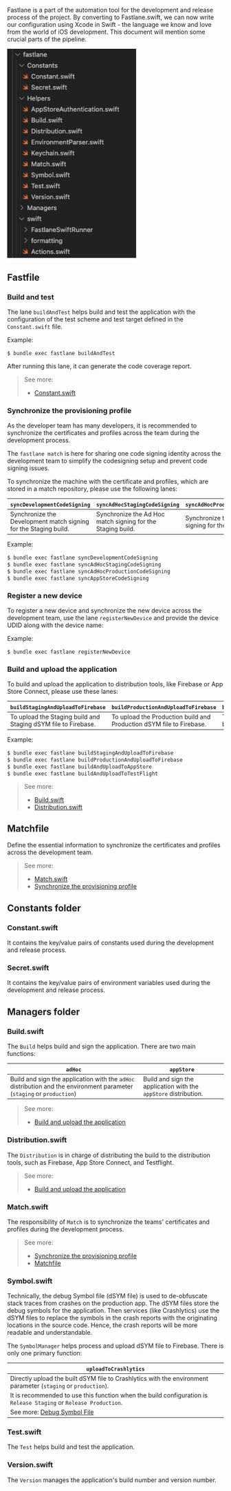 Fastlane is a part of the automation tool for the development and release process of the project. By converting to Fastlane.swift, we can now write our configuration using Xcode in Swift - the language we know and love from the world of iOS development. This document will mention some crucial parts of the pipeline.

<img src="assets/images/infrastructure/fastlane/fastlane.png" width=300>

## Fastfile

### Build and test

The lane `buildAndTest` helps build and test the application with the configuration of the test scheme and test target defined in the `Constant.swift` file.

Example:

```
$ bundle exec fastlane buildAndTest
```

After running this lane, it can generate the code coverage report.

> See more:
> 
> - [Constant.swift](#constantswift)

### Synchronize the provisioning profile

As the developer team has many developers, it is recommended to synchronize the certificates and profiles across the team during the development process.

The `fastlane match` is here for sharing one code signing identity across the development team to simplify the codesigning setup and prevent code signing issues.

To synchronize the machine with the certificate and profiles, which are stored in a match repository, please use the following lanes:

| `syncDevelopmentCodeSigning` | `syncAdHocStagingCodeSigning` | `syncAdHocProductionCodeSigning` | `syncAppStoreCodeSigning` |
|---|---|---|---|
| Synchronize the Development match signing for the Staging build. | Synchronize the Ad Hoc match signing for the Staging build. | Synchronize the Ad Hoc match signing for the Production build. | Synchronize the App Store match signing for the Production build. |


Example:

```
$ bundle exec fastlane syncDevelopmentCodeSigning
$ bundle exec fastlane syncAdHocStagingCodeSigning
$ bundle exec fastlane syncAdHocProductionCodeSigning
$ bundle exec fastlane syncAppStoreCodeSigning
```

### Register a new device

To register a new device and synchronize the new device across the development team, use the lane `registerNewDevice` and provide the device UDID along with the device name:

Example:

```
$ bundle exec fastlane registerNewDevice
```

### Build and upload the application

To build and upload the application to distribution tools, like Firebase or App Store Connect, please use these lanes:

| `buildStagingAndUploadToFirebase` | `buildProductionAndUploadToFirebase` | `buildAndUploadToAppStore` | `buildAndUploadToTestFlight` |
|---|---|---|---|
| To upload the Staging build and Staging dSYM file to Firebase. | To upload the Production build and Production dSYM file to Firebase. | To upload the Production build to App Store. | To upload the Production build to TestFlight. |

Example: 

```
$ bundle exec fastlane buildStagingAndUploadToFirebase
$ bundle exec fastlane buildProductionAndUploadToFirebase
$ bundle exec fastlane buildAndUploadToAppStore
$ bundle exec fastlane buildAndUploadToTestFlight
```

> See more:
> 
> - [Build.swift](#buildswift)
> - [Distribution.swift](#distributionswift)


## Matchfile

Define the essential information to synchronize the certificates and profiles across the development team.

> See more:
> 
> - [Match.swift](#matchswift)
> - [Synchronize the provisioning profile](#synchronize-the-provisioning-profile)

## Constants folder

### Constant.swift

It contains the key/value pairs of constants used during the development and release process.

### Secret.swift

It contains the key/value pairs of environment variables used during the development and release process.

## Managers folder

### Build.swift

The `Build` helps build and sign the application. There are two main functions:

| `adHoc` | `appStore` |
|---|---|
| Build and sign the application with the `adHoc` distribution and the environment parameter (`staging` or `production`) | Build and sign the application with the `appStore` distribution. |

> See more:
>
> - [Build and upload the application](#build-and-upload-the-application)

### Distribution.swift

The `Distribution` is in charge of distributing the build to the distribution tools, such as Firebase, App Store Connect, and Testflight.

> See more:
>
> - [Build and upload the application](#build-and-upload-the-application)

### Match.swift

The responsibility of `Match` is to synchronize the teams' certificates and profiles during the development process.

> See more:
>
> - [Synchronize the provisioning profile](#synchronize-the-provisioning-profile)
> - [Matchfile](#matchfile)

### Symbol.swift

Technically, the debug Symbol file (dSYM file) is used to de-obfuscate stack traces from crashes on the production app. The dSYM files store the debug symbols for the application. Then services (like Crashlytics) use the dSYM files to replace the symbols in the crash reports with the originating locations in the source code. Hence, the crash reports will be more readable and understandable.

The `SymbolManager` helps process and upload dSYM file to Firebase. There is only one primary function:

| `uploadToCrashlytics` |
|---|
| Directly upload the built dSYM file to Crashlytics with the environment parameter (`staging` or `production`). |
| It is recommended to use this function when the build configuration is `Release Staging` or `Release Production`. |
| See more: [Debug Symbol File](Project-Configurations.md#debug-symbol-file) |

### Test.swift

The `Test` helps build and test the application.

### Version.swift

The `Version` manages the application's build number and version number.